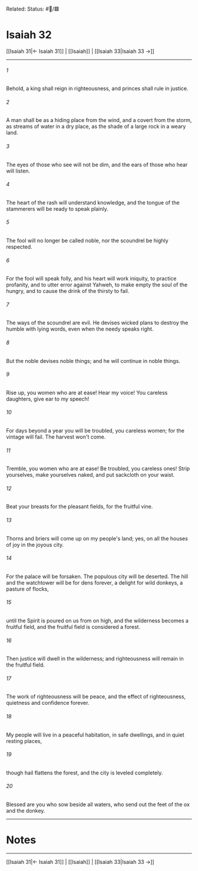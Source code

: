 Related:
Status: #📖/🟥
# Isaiah 32

[[Isaiah 31|← Isaiah 31]] | [[Isaiah]] | [[Isaiah 33|Isaiah 33 →]]
***



###### 1 
Behold, a king shall reign in righteousness, and princes shall rule in justice. 

###### 2 
A man shall be as a hiding place from the wind, and a covert from the storm, as streams of water in a dry place, as the shade of a large rock in a weary land. 

###### 3 
The eyes of those who see will not be dim, and the ears of those who hear will listen. 

###### 4 
The heart of the rash will understand knowledge, and the tongue of the stammerers will be ready to speak plainly. 

###### 5 
The fool will no longer be called noble, nor the scoundrel be highly respected. 

###### 6 
For the fool will speak folly, and his heart will work iniquity, to practice profanity, and to utter error against Yahweh, to make empty the soul of the hungry, and to cause the drink of the thirsty to fail. 

###### 7 
The ways of the scoundrel are evil. He devises wicked plans to destroy the humble with lying words, even when the needy speaks right. 

###### 8 
But the noble devises noble things; and he will continue in noble things. 

###### 9 
Rise up, you women who are at ease! Hear my voice! You careless daughters, give ear to my speech! 

###### 10 
For days beyond a year you will be troubled, you careless women; for the vintage will fail. The harvest won't come. 

###### 11 
Tremble, you women who are at ease! Be troubled, you careless ones! Strip yourselves, make yourselves naked, and put sackcloth on your waist. 

###### 12 
Beat your breasts for the pleasant fields, for the fruitful vine. 

###### 13 
Thorns and briers will come up on my people's land; yes, on all the houses of joy in the joyous city. 

###### 14 
For the palace will be forsaken. The populous city will be deserted. The hill and the watchtower will be for dens forever, a delight for wild donkeys, a pasture of flocks, 

###### 15 
until the Spirit is poured on us from on high, and the wilderness becomes a fruitful field, and the fruitful field is considered a forest. 

###### 16 
Then justice will dwell in the wilderness; and righteousness will remain in the fruitful field. 

###### 17 
The work of righteousness will be peace, and the effect of righteousness, quietness and confidence forever. 

###### 18 
My people will live in a peaceful habitation, in safe dwellings, and in quiet resting places, 

###### 19 
though hail flattens the forest, and the city is leveled completely. 

###### 20 
Blessed are you who sow beside all waters, who send out the feet of the ox and the donkey.

---
# Notes


***
[[Isaiah 31|← Isaiah 31]] | [[Isaiah]] | [[Isaiah 33|Isaiah 33 →]]
